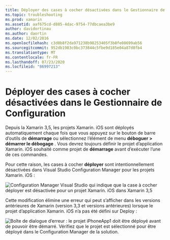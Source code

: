 ```yaml
---
title: Déployer des cases à cocher désactivées dans le Gestionnaire de Configuration
ms.topic: troubleshooting
ms.prod: xamarin
ms.assetid: aaf675cd-d885-4dac-9754-77dbcaea3be9
author: davidortinau
ms.author: daortin
ms.date: 12/02/2016
ms.openlocfilehash: c3d0b8f2da971238b98253405f3b8fe08699ab56
ms.sourcegitcommit: 952db1983c0bc373844c5fbe9d185e04a87d8fb4
ms.translationtype: MT
ms.contentlocale: fr-FR
ms.lasthandoff: 07/23/2020
ms.locfileid: "86997213"
---
```

# <a name="deploy-checkboxes-disabled-in-configuration-manager"></a>Déployer des cases à cocher désactivées dans le Gestionnaire de Configuration

Depuis la Xamarin 3,5, les projets Xamarin. iOS sont déployés automatiquement chaque fois que vous appuyez sur le bouton de barre d’outils de **démarrage** ou sélectionnez l’élément de menu **déboguer > démarrer le débogage** . Vous devrez toujours définir le projet d’application Xamarin. iOS souhaité comme projet de **démarrage** avant d’exécuter l’une de ces commandes.

Pour cette raison, les cases à cocher **déployer** sont intentionnellement désactivées dans Visual Studio Configuration Manager pour les projets Xamarin. iOS :

![Configuration Manager Visual Studio qui indique que la case à cocher déployer est désactivée pour un projet Xamarin. iOS dans Xamarin 3,5](deploy-checkboxes-images/configuration.png)

Cette modification élimine une erreur qui peut s’afficher dans les versions antérieures de Xamarin (version 3,3 et versions antérieures) lorsque le projet d’application Xamarin. iOS n’a pas été défini sur Deploy :

![Boîte de dialogue d’erreur : le projet iPhoneApp1 doit être déployé avant de pouvoir être démarré. Vérifiez que le projet est sélectionné pour être déployé dans le Configuration Manager de la solution.](deploy-checkboxes-images/error.png)
